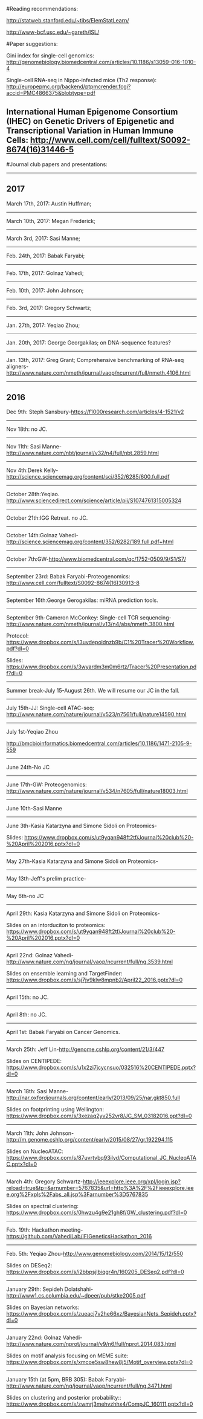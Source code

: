 #Reading recommendations:

http://statweb.stanford.edu/~tibs/ElemStatLearn/

http://www-bcf.usc.edu/~gareth/ISL/

#Paper suggestions:

Gini index for single-cell genomics: http://genomebiology.biomedcentral.com/articles/10.1186/s13059-016-1010-4

Single-cell RNA-seq in Nippo-infected mice (Th2 response): http://europepmc.org/backend/ptpmcrender.fcgi?accid=PMC4866375&blobtype=pdf

International Human Epigenome Consortium (IHEC) on Genetic Drivers of Epigenetic and Transcriptional Variation in Human Immune Cells: http://www.cell.com/cell/fulltext/S0092-8674(16)31446-5
----

#Journal club papers and presentations:

----
2017
----

March 17th, 2017: Austin Huffman;

----

March 10th, 2017: Megan Frederick;

----

March 3rd, 2017: Sasi Manne;

----

Feb. 24th, 2017: Babak Faryabi;

----

Feb. 17th, 2017: Golnaz Vahedi;

----

Feb. 10th, 2017: John Johnson;

----

Feb. 3rd, 2017: Gregory Schwartz;

----

Jan. 27th, 2017: Yeqiao Zhou;

----

Jan. 20th, 2017: George Georgakilas; on DNA-sequence features?

----

Jan. 13th, 2017: Greg Grant; Comprehensive benchmarking of RNA-seq aligners-http://www.nature.com/nmeth/journal/vaop/ncurrent/full/nmeth.4106.html

----
2016
----

Dec 9th: Steph Sansbury-https://f1000research.com/articles/4-1521/v2

----

Nov 18th: no JC.

----

Nov 11th: Sasi Manne-http://www.nature.com/nbt/journal/v32/n4/full/nbt.2859.html

----

Nov 4th:Derek Kelly-http://science.sciencemag.org/content/sci/352/6285/600.full.pdf

----

October 28th:Yeqiao. http://www.sciencedirect.com/science/article/pii/S1074761315005324

----

October 21th:IGG Retreat. no JC.

----

October 14th:Golnaz Vahedi-http://science.sciencemag.org/content/352/6282/189.full.pdf+html

----

October 7th:GW-http://www.biomedcentral.com/qc/1752-0509/9/S1/S7/

-----


September 23rd: Babak Faryabi-Proteogenomics: http://www.cell.com/fulltext/S0092-8674(16)30913-8

----

September 16th:George Gerogakilas: miRNA prediction tools.

-----

September 9th-Cameron McConkey: Single-cell TCR sequencing-http://www.nature.com/nmeth/journal/v13/n4/abs/nmeth.3800.html

Protocol: https://www.dropbox.com/s/l3uvdepoldnzb9b/C1%20Tracer%20Workflow.pdf?dl=0

Slides: https://www.dropbox.com/s/3wyardm3m0m6rtz/Tracer%20Presentation.pdf?dl=0

-----

Summer break-July 15-August 26th. We will resume our JC in the fall.

-----

July 15th-JJ: Single-cell ATAC-seq: http://www.nature.com/nature/journal/v523/n7561/full/nature14590.html

-----

July 1st-Yeqiao Zhou

http://bmcbioinformatics.biomedcentral.com/articles/10.1186/1471-2105-9-559

-----

June 24th-No JC

-----

June 17th-GW: Proteogenomics: http://www.nature.com/nature/journal/v534/n7605/full/nature18003.html

-----

June 10th-Sasi Manne

-----

June 3th-Kasia Katarzyna and Simone Sidoli on Proteomics-

Slides: https://www.dropbox.com/s/ut9yqan948ft2tf/Journal%20club%20-%20April%202016.pptx?dl=0

-----

May 27th-Kasia Katarzyna and Simone Sidoli on Proteomics-

-----

May 13th-Jeff's prelim practice-

-----

May 6th-no JC

-----

April 29th: Kasia Katarzyna and Simone Sidoli on Proteomics-

Slides on an intorduciton to proteomics: https://www.dropbox.com/s/ut9yqan948ft2tf/Journal%20club%20-%20April%202016.pptx?dl=0

-----

April 22nd: Golnaz Vahedi- http://www.nature.com/ng/journal/vaop/ncurrent/full/ng.3539.html

Slides on ensemble learning and TargetFinder: https://www.dropbox.com/s/sj7jv9klw8mpnb2/April22_2016.pptx?dl=0

-----

April 15th: no JC.

-----

April 8th: no JC. 

-----

April 1st: Babak Faryabi on Cancer Genomics.

-----

March 25th: Jeff Lin-http://genome.cshlp.org/content/21/3/447

Slides on CENTIPEDE: https://www.dropbox.com/s/u1x2zi7jcycnsuo/032516%20CENTIPEDE.pptx?dl=0

-----

March 18th: Sasi Manne-http://nar.oxfordjournals.org/content/early/2013/09/25/nar.gkt850.full

Slides on footprinting using Wellington: https://www.dropbox.com/s/3xezaq2yv252vr8/JC_SM_03182016.ppt?dl=0

-----

March 11th: John Johnson-http://m.genome.cshlp.org/content/early/2015/08/27/gr.192294.115

Slides on NucleoATAC: https://www.dropbox.com/s/87uvrtvbq93ilyd/Computational_JC_NucleoATAC.pptx?dl=0

-----

March 4th: Gregory Schwartz-http://ieeexplore.ieee.org/xpl/login.jsp?reload=true&tp=&arnumber=5767835&url=http%3A%2F%2Fieeexplore.ieee.org%2Fxpls%2Fabs_all.jsp%3Farnumber%3D5767835

Slides on spectral clustering: https://www.dropbox.com/s/0hwzu4g9e21gh8f/GW_clustering.pdf?dl=0

-----

Feb. 19th: Hackathon meeting-https://github.com/VahediLab/IFIGeneticsHackathon_2016

-----

Feb. 5th: Yeqiao Zhou-http://www.genomebiology.com/2014/15/12/550

Slides on DESeq2: https://www.dropbox.com/s/i2bbpsjlbiqgr4n/160205_DESeq2.pdf?dl=0

-----

January 29th: Sepideh Dolatshahi- http://www1.cs.columbia.edu/~dpeer/pub/stke2005.pdf

Slides on Bayesian networks: https://www.dropbox.com/s/zueacj7v2he66xz/BayesianNets_Sepideh.pptx?dl=0

-----

January 22nd: Golnaz Vahedi-http://www.nature.com/nprot/journal/v9/n6/full/nprot.2014.083.html

Slides on motif analysis focusing on MEME suite: https://www.dropbox.com/s/xmcoe5sw8hew8j5/Motif_overview.pptx?dl=0

-----

January 15th (at 5pm, BRB 305): Babak Faryabi- http://www.nature.com/ng/journal/vaop/ncurrent/full/ng.3471.html

Slides on clustering and posterior probability:: https://www.dropbox.com/s/zwmrj3mehvzhhx4/CompJC_160111.pptx?dl=0

-----

